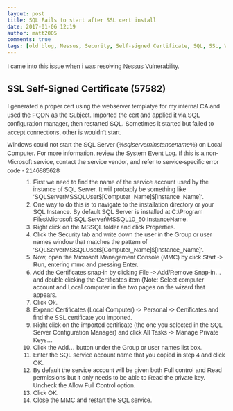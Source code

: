 ```yaml
---
layout: post
title: SQL Fails to start after SSL cert install
date: 2017-01-06 12:19
author: matt2005
comments: true
tags: [old blog, Nessus, Security, Self-signed Certificate, SQL, SSL, Windows]
---
```

<p style="line-height:15pt;font-family:Arial;font-size:10.5pt;color:#333333;margin:0 0 6pt;">I came into this issue when i was resolving Nessus Vulnerability.</p>

<h2 class="vuln-title" title="Plugin Name: SSL Self-Signed Certificate, Plugin ID: 57582">SSL Self-Signed Certificate (57582)</h2>
<p style="line-height:15pt;font-family:Arial;font-size:10.5pt;color:#333333;margin:0 0 6pt;">I generated a proper cert using the webserver templatye for my internal CA and used the FQDN as the Subject. Imported the cert and applied it via SQL configuration manager, then restarted SQL. Sometimes it started but failed to accept connections, other is wouldn't start.</p>
<p style="line-height:15pt;font-family:Arial;font-size:10.5pt;color:#333333;margin:0 0 6pt;"><span style="background:white;">Windows could not start the SQL Server (%</span><span style="font-style:italic;background:white;">sqlserverninstancename</span><span style="background:white;">%) on Local Computer. For more information, review the System Event Log. If this is a non-Microsoft service, contact the service vendor, and refer to service-specific error code - 2146885628</span></p>

<ol style="margin-left:.375in;direction:ltr;unicode-bidi:embed;margin-top:0;margin-bottom:0;font-family:Arial;font-size:10.5pt;font-weight:normal;font-style:normal;" type="1">
	<li style="margin-top:0;margin-bottom:0;vertical-align:middle;line-height:13pt;color:#333333;" value="1"><span style="font-family:Arial;font-size:10.5pt;font-weight:normal;font-style:normal;background:white;">First we need to find the name of the service account used by the instance of SQL Server. It will probably be something like ‘SQLServerMSSQLUser$[Computer_Name]$[Instance_Name]‘.</span></li>
</ol>
<ol style="margin-left:.375in;direction:ltr;unicode-bidi:embed;margin-top:0;margin-bottom:0;font-family:Arial;font-size:10.5pt;font-weight:normal;font-style:normal;" type="1">
	<li style="margin-top:0;margin-bottom:0;vertical-align:middle;line-height:13pt;color:#333333;" value="2"><span style="font-family:Arial;font-size:10.5pt;font-weight:normal;font-style:normal;background:white;">One way to do this is to navigate to the installation directory or your SQL Instance. By default SQL Server is installed at C:\Program Files\Microsoft SQL Server\MSSQL10_50.InstanceName.</span></li>
	<li style="margin-top:0;margin-bottom:0;vertical-align:middle;line-height:13pt;color:#333333;"><span style="font-family:Arial;font-size:10.5pt;background:white;">Right click on the MSSQL folder and click Properties.</span></li>
</ol>
<ol style="margin-left:.375in;direction:ltr;unicode-bidi:embed;margin-top:0;margin-bottom:0;font-family:Arial;font-size:10.5pt;font-weight:normal;font-style:normal;" type="1">
	<li style="margin-top:0;margin-bottom:0;vertical-align:middle;line-height:13pt;color:#333333;" value="4"><span style="font-family:Arial;font-size:10.5pt;font-weight:normal;font-style:normal;background:white;">Click the Security tab and write down the user in the Group or user names window that matches the pattern of ‘SQLServerMSSQLUser$[Computer_Name]$[Instance_Name]‘.</span></li>
	<li style="margin-top:0;margin-bottom:0;vertical-align:middle;line-height:13pt;color:#333333;"><span style="font-family:Arial;font-size:10.5pt;background:white;">Now, open the Microsoft Management Console (MMC) by click Start -&gt; Run, entering mmc and pressing Enter.</span></li>
	<li style="margin-top:0;margin-bottom:0;vertical-align:middle;line-height:13pt;color:#333333;"><span style="font-family:Arial;font-size:10.5pt;background:white;">Add the Certificates snap-in by clicking File -&gt; Add/Remove Snap-in… and double clicking the Certificates item (Note: Select computer account and Local computer in the two pages on the wizard that appears.</span></li>
	<li style="margin-top:0;margin-bottom:0;vertical-align:middle;line-height:13pt;color:#333333;"><span style="font-family:Arial;font-size:10.5pt;background:white;">Click Ok.</span></li>
</ol>
<ol style="margin-left:.375in;direction:ltr;unicode-bidi:embed;margin-top:0;margin-bottom:0;font-family:Arial;font-size:10.5pt;font-weight:normal;font-style:normal;" type="1">
	<li style="margin-top:0;margin-bottom:0;vertical-align:middle;line-height:13pt;color:#333333;" value="8"><span style="font-family:Arial;font-size:10.5pt;font-weight:normal;font-style:normal;background:white;">Expand Certificates (Local Computer) -&gt; Personal -&gt; Certificates and find the SSL certificate you imported.</span></li>
</ol>
<ol style="margin-left:.375in;direction:ltr;unicode-bidi:embed;margin-top:0;margin-bottom:0;font-family:Arial;font-size:10.5pt;font-weight:normal;font-style:normal;" type="1">
	<li style="margin-top:0;margin-bottom:0;vertical-align:middle;line-height:13pt;color:#333333;" value="9"><span style="font-family:Arial;font-size:10.5pt;font-weight:normal;font-style:normal;background:white;">Right click on the imported certificate (the one you selected in the SQL Server Configuration Manager) and click All Tasks -&gt; Manage Private Keys…</span></li>
</ol>
<ol style="margin-left:.375in;direction:ltr;unicode-bidi:embed;margin-top:0;margin-bottom:0;font-family:Arial;font-size:10.5pt;font-weight:normal;font-style:normal;" type="1">
	<li style="margin-top:0;margin-bottom:0;vertical-align:middle;line-height:13pt;color:#333333;" value="10"><span style="font-family:Arial;font-size:10.5pt;font-weight:normal;font-style:normal;background:white;">Click the Add… button under the Group or user names list box.</span></li>
</ol>
<ol style="margin-left:.375in;direction:ltr;unicode-bidi:embed;margin-top:0;margin-bottom:0;font-family:Arial;font-size:10.5pt;font-weight:normal;font-style:normal;" type="1">
	<li style="margin-top:0;margin-bottom:0;vertical-align:middle;line-height:13pt;color:#333333;" value="11"><span style="font-family:Arial;font-size:10.5pt;font-weight:normal;font-style:normal;background:white;">Enter the SQL service account name that you copied in step 4 and click OK.</span></li>
</ol>
<ol style="margin-left:.375in;direction:ltr;unicode-bidi:embed;margin-top:0;margin-bottom:0;font-family:Arial;font-size:10.5pt;font-weight:normal;font-style:normal;" type="1">
	<li style="margin-top:0;margin-bottom:0;vertical-align:middle;line-height:13pt;color:#333333;" value="12"><span style="font-family:Arial;font-size:10.5pt;font-weight:normal;font-style:normal;background:white;">By default the service account will be given both Full control and Read permissions but it only needs to be able to Read the private key. Uncheck the Allow Full Control option.</span></li>
	<li style="margin-top:0;margin-bottom:0;vertical-align:middle;line-height:13pt;color:#333333;"><span style="font-family:Arial;font-size:10.5pt;background:white;">Click OK.</span></li>
	<li style="margin-top:0;margin-bottom:0;vertical-align:middle;line-height:13pt;color:#333333;"><span style="font-family:Arial;font-size:10.5pt;background:white;">Close the MMC and restart the SQL service.</span></li>
</ol>
